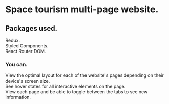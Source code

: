 # Space tourism multi-page website.

## Packages used.

Redux.<br/>
Styled Components.<br/>
React Router DOM.<br/>

### You can.

View the optimal layout for each of the website's pages depending on their device's screen size.<br/>
See hover states for all interactive elements on the page.<br/>
View each page and be able to toggle between the tabs to see new information.<br/>
